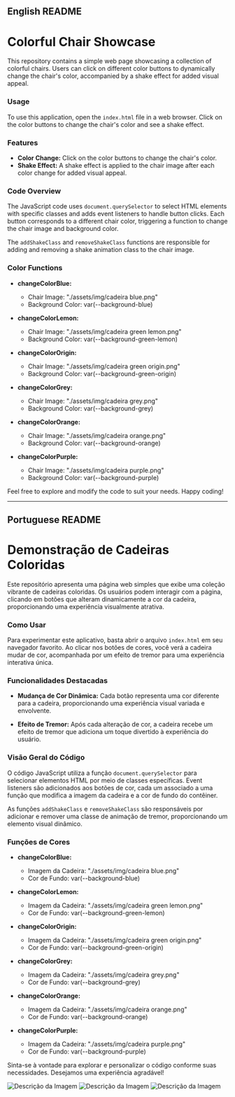 ## English README

# Colorful Chair Showcase

This repository contains a simple web page showcasing a collection of colorful chairs. Users can click on different color buttons to dynamically change the chair's color, accompanied by a shake effect for added visual appeal.

### Usage

To use this application, open the `index.html` file in a web browser. Click on the color buttons to change the chair's color and see a shake effect.

### Features

- **Color Change:** Click on the color buttons to change the chair's color.
- **Shake Effect:** A shake effect is applied to the chair image after each color change for added visual appeal.

### Code Overview

The JavaScript code uses `document.querySelector` to select HTML elements with specific classes and adds event listeners to handle button clicks. Each button corresponds to a different chair color, triggering a function to change the chair image and background color.

The `addShakeClass` and `removeShakeClass` functions are responsible for adding and removing a shake animation class to the chair image.

### Color Functions

- **changeColorBlue:**
  - Chair Image: "./assets/img/cadeira blue.png"
  - Background Color: var(--background-blue)

- **changeColorLemon:**
  - Chair Image: "./assets/img/cadeira green lemon.png"
  - Background Color: var(--background-green-lemon)

- **changeColorOrigin:**
  - Chair Image: "./assets/img/cadeira green origin.png"
  - Background Color: var(--background-green-origin)

- **changeColorGrey:**
  - Chair Image: "./assets/img/cadeira grey.png"
  - Background Color: var(--background-grey)

- **changeColorOrange:**
  - Chair Image: "./assets/img/cadeira orange.png"
  - Background Color: var(--background-orange)

- **changeColorPurple:**
  - Chair Image: "./assets/img/cadeira purple.png"
  - Background Color: var(--background-purple)

Feel free to explore and modify the code to suit your needs. Happy coding!

---

## Portuguese README

# Demonstração de Cadeiras Coloridas

Este repositório apresenta uma página web simples que exibe uma coleção vibrante de cadeiras coloridas. Os usuários podem interagir com a página, clicando em botões que alteram dinamicamente a cor da cadeira, proporcionando uma experiência visualmente atrativa.

### Como Usar

Para experimentar este aplicativo, basta abrir o arquivo `index.html` em seu navegador favorito. Ao clicar nos botões de cores, você verá a cadeira mudar de cor, acompanhada por um efeito de tremor para uma experiência interativa única.

### Funcionalidades Destacadas

- **Mudança de Cor Dinâmica:** Cada botão representa uma cor diferente para a cadeira, proporcionando uma experiência visual variada e envolvente.

- **Efeito de Tremor:** Após cada alteração de cor, a cadeira recebe um efeito de tremor que adiciona um toque divertido à experiência do usuário.

### Visão Geral do Código

O código JavaScript utiliza a função `document.querySelector` para selecionar elementos HTML por meio de classes específicas. Event listeners são adicionados aos botões de cor, cada um associado a uma função que modifica a imagem da cadeira e a cor de fundo do contêiner.

As funções `addShakeClass` e `removeShakeClass` são responsáveis por adicionar e remover uma classe de animação de tremor, proporcionando um elemento visual dinâmico.

### Funções de Cores

- **changeColorBlue:**
  - Imagem da Cadeira: "./assets/img/cadeira blue.png"
  - Cor de Fundo: var(--background-blue)

- **changeColorLemon:**
  - Imagem da Cadeira: "./assets/img/cadeira green lemon.png"
  - Cor de Fundo: var(--background-green-lemon)

- **changeColorOrigin:**
  - Imagem da Cadeira: "./assets/img/cadeira green origin.png"
  - Cor de Fundo: var(--background-green-origin)

- **changeColorGrey:**
  - Imagem da Cadeira: "./assets/img/cadeira grey.png"
  - Cor de Fundo: var(--background-grey)

- **changeColorOrange:**
  - Imagem da Cadeira: "./assets/img/cadeira orange.png"
  - Cor de Fundo: var(--background-orange)

- **changeColorPurple:**
  - Imagem da Cadeira: "./assets/img/cadeira purple.png"
  - Cor de Fundo: var(--background-purple)

Sinta-se à vontade para explorar e personalizar o código conforme suas necessidades. Desejamos uma experiência agradável!

![Descrição da Imagem](https://imgur.com/Yhm3ANX.png)
![Descrição da Imagem](https://i.imgur.com/vqhq5pg.png)
![Descrição da Imagem](https://imgur.com/23TUWBY.png)


